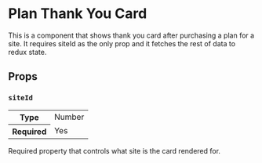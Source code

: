 # Plan Thank You Card

This is a component that shows thank you card after purchasing a plan for a site. It requires siteId as the only prop and it fetches the rest of data to redux state.

## Props

### `siteId`

<table>
	<tr><th>Type</th><td>Number</td></tr>
	<tr><th>Required</th><td>Yes</td></tr>
</table>

Required property that controls what site is the card rendered for.
